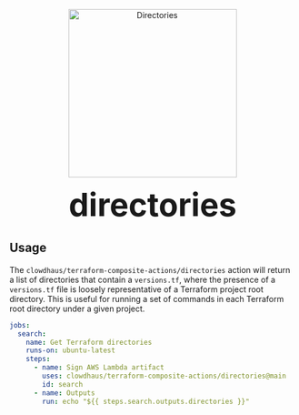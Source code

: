<p align="center">
  <img src="../.github/images/directory.png " alt="Directories" height="296px">
</p>
<h1 style="font-size: 56px; margin: 0; padding: 0;" align="center">
  directories
</h1>

## Usage

The `clowdhaus/terraform-composite-actions/directories` action will return a list of directories that contain a `versions.tf`, where the presence of a `versions.tf` file is loosely representative of a Terraform project root directory. This is useful for running a set of commands in each Terraform root directory under a given project.

```yml
jobs:
  search:
    name: Get Terraform directories
    runs-on: ubuntu-latest
    steps:
      - name: Sign AWS Lambda artifact
        uses: clowdhaus/terraform-composite-actions/directories@main
        id: search
      - name: Outputs
        run: echo "${{ steps.search.outputs.directories }}"
```
